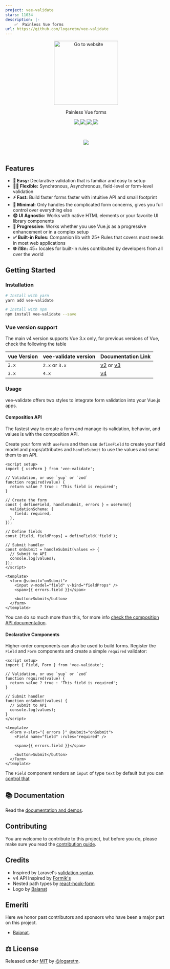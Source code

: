 ```yaml
---
project: vee-validate
stars: 11034
description: |-
    ✅  Painless Vue forms
url: https://github.com/logaretm/vee-validate
---
```


<p align="center">
  <a href="https://vee-validate.logaretm.com" target="_blank">
    <img src="https://raw.githubusercontent.com/logaretm/vee-validate/main/logo.png" width="200" title="Go to website">
  </a>
</p>

<p align="center">
Painless Vue forms
</p>

<p align="center">

<a target="_blank" href="https://www.npmjs.com/package/vee-validate">
  <img src="https://img.shields.io/npm/v/vee-validate.svg?label=&color=05bda8">
</a>

<a target="_blank" href="https://npm-stat.com/charts.html?package=vee-validate">
  <img src="https://img.shields.io/npm/dm/vee-validate.svg?color=05bd6d&label=">
</a>

<a href="https://vee-validate.logaretm.com/v4/" target="_blank">
  <img src="https://img.shields.io/badge/-docs%20and%20demos-009f53">
</a>

<a href="https://github.com/sponsors/logaretm">
  <img src="https://img.shields.io/badge/-%E2%99%A5%20Sponsors-ec5cc6">

</a>

</p>

<br>

<p align="center">
  <a href="https://github.com/sponsors/logaretm">
    <img src='https://sponsors.logaretm.com/sponsors.svg'>
  </a>
</p>

<br>

## Features

- **🍞 Easy:** Declarative validation that is familiar and easy to setup
- **🧘‍♀️ Flexible:** Synchronous, Asynchronous, field-level or form-level validation
- **⚡️ Fast:** Build faster forms faster with intuitive API and small footprint
- **🏏 Minimal:** Only handles the complicated form concerns, gives you full control over everything else
- **😎 UI Agnostic:** Works with native HTML elements or your favorite UI library components
- **🦾 Progressive:** Works whether you use Vue.js as a progressive enhancement or in a complex setup
- **✅ Built-in Rules:** Companion lib with 25+ Rules that covers most needs in most web applications
- **🌐 i18n:** 45+ locales for built-in rules contributed by developers from all over the world

## Getting Started

### Installation

```sh
# Install with yarn
yarn add vee-validate

# Install with npm
npm install vee-validate --save
```

### Vue version support

The main v4 version supports Vue 3.x only, for previous versions of Vue, check the following the table

| vue Version | vee-validate version | Documentation Link                                                                       |
| ----------- | -------------------- | ---------------------------------------------------------------------------------------- |
| `2.x`       | `2.x` or `3.x`       | [v2](https://vee-validate.logaretm.com/v2) or [v3](https://vee-validate.logaretm.com/v3) |
| `3.x`       | `4.x`                | [v4](https://vee-validate.logaretm.com/v4)                                               |

### Usage

vee-validate offers two styles to integrate form validation into your Vue.js apps.

#### Composition API

The fastest way to create a form and manage its validation, behavior, and values is with the composition API.

Create your form with `useForm` and then use `defineField` to create your field model and props/attributes and `handleSubmit` to use the values and send them to an API.

```vue
<script setup>
import { useForm } from 'vee-validate';

// Validation, or use `yup` or `zod`
function required(value) {
  return value ? true : 'This field is required';
}

// Create the form
const { defineField, handleSubmit, errors } = useForm({
  validationSchema: {
    field: required,
  },
});

// Define fields
const [field, fieldProps] = defineField('field');

// Submit handler
const onSubmit = handleSubmit(values => {
  // Submit to API
  console.log(values);
});
</script>

<template>
  <form @submit="onSubmit">
    <input v-model="field" v-bind="fieldProps" />
    <span>{{ errors.field }}</span>

    <button>Submit</button>
  </form>
</template>
```

You can do so much more than this, for more info [check the composition API documentation](https://vee-validate.logaretm.com/v4/guide/composition-api/getting-started/).

#### Declarative Components

Higher-order components can also be used to build forms. Register the `Field` and `Form` components and create a simple `required` validator:

```vue
<script setup>
import { Field, Form } from 'vee-validate';

// Validation, or use `yup` or `zod`
function required(value) {
  return value ? true : 'This field is required';
}

// Submit handler
function onSubmit(values) {
  // Submit to API
  console.log(values);
}
</script>

<template>
  <Form v-slot="{ errors }" @submit="onSubmit">
    <Field name="field" :rules="required" />

    <span>{{ errors.field }}</span>

    <button>Submit</button>
  </Form>
</template>
```

The `Field` component renders an `input` of type `text` by default but you can [control that](https://vee-validate.logaretm.com/v4/api/field#rendering-fields)

## 📚 Documentation

Read the [documentation and demos](https://vee-validate.logaretm.com/v4).

## Contributing

You are welcome to contribute to this project, but before you do, please make sure you read the [contribution guide](/CONTRIBUTING.md).

## Credits

- Inspired by Laravel's [validation syntax](https://laravel.com/docs/5.4/validation)
- v4 API Inspired by [Formik's](https://github.com/formium/formik)
- Nested path types by [react-hook-form](https://github.com/react-hook-form/react-hook-form)
- Logo by [Baianat](https://github.com/baianat)

## Emeriti

Here we honor past contributors and sponsors who have been a major part on this project.

- [Baianat](https://github.com/baianat).

## ⚖️ License

Released under [MIT](/LICENSE) by [@logaretm](https://github.com/logaretm).

